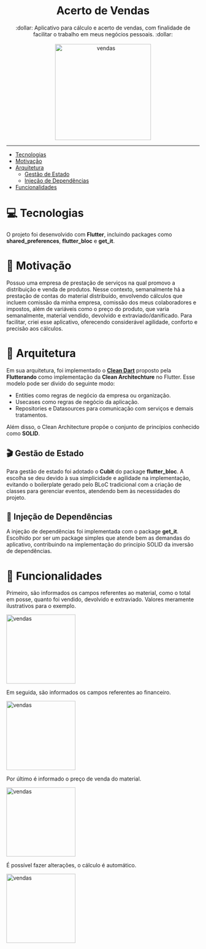 <h1 align="center"> Acerto de Vendas </h1>

<div align="center">
:dollar: Aplicativo para cálculo e acerto de vendas, com finalidade de facilitar o trabalho em meus negócios pessoais. :dollar:
</div>
<br>
<div align="center">
 <img src="https://user-images.githubusercontent.com/58576452/168679100-c8f551a8-9dbe-4224-9162-bc67456a1997.png" alt="vendas" width="250"/>
</div>

---

* [Tecnologias](#computer-tecnologias)
* [Motivação](#muscle-motivação)
* [Arquitetura](#triangular_ruler-arquitetura)
  * [Gestão de Estado](#clapper-gestão-de-estado)
  * [Injeção de Dependências](#syringe-injeção-de-dependências)
* [Funcionalidades](#pencil-funcionalidades)

# :computer: Tecnologias
O projeto foi desenvolvido com **Flutter**, incluindo packages como **shared_preferences**, **flutter_bloc** e **get_it**.

# :muscle: Motivação
Possuo uma empresa de prestação de serviços na qual promovo a distribuição e venda de produtos. Nesse contexto, semanalmente há a prestação de contas do material distribuído, envolvendo cálculos que incluem comissão da minha empresa, comissão dos meus colaboradores e impostos, além de variáveis como o preço do produto, que varia semanalmente, material vendido, devolvido e extraviado/danificado.
Para facilitar, criei esse aplicativo, oferecendo considerável agilidade, conforto e precisão aos cálculos.

# :triangular_ruler: Arquitetura
Em sua arquitetura, foi implementado o [**Clean Dart**](https://github.com/Flutterando/Clean-Dart) proposto pela **Flutterando** como implementação da **Clean Architechture** no Flutter. Esse modelo pode ser divido do seguinte modo:
* Entities como regras de negócio da empresa ou organização.
* Usecases como regras de negócio da aplicação.
* Repositories e Datasources para comunicação com serviços e demais tratamentos.

Além disso, o Clean Architecture propõe o conjunto de princípios conhecido como **SOLID**.

## :clapper: Gestão de Estado
Para gestão de estado foi adotado o **Cubit** do package **flutter_bloc**. A escolha se deu devido à sua simplicidade e agilidade na implementação, evitando o boilerplate gerado pelo BLoC tradicional com a criação de classes para gerenciar eventos, atendendo bem às necessidades do projeto.

## :syringe: Injeção de Dependências
A injeção de dependências foi implementada com o package **get_it**. Escolhido por ser um package simples que atende bem as demandas do aplicativo, contribuindo na implementação do princípio SOLID da inversão de dependências.

# :pencil: Funcionalidades
 Primeiro, são informados os campos referentes ao material, como o total em posse, quanto foi vendido, devolvido e extraviado.
 Valores meramente ilustrativos para o exemplo.
<div>
 <img src="https://user-images.githubusercontent.com/58576452/168648741-9d6383f5-5c83-4289-8ed6-b5c9e79842cb.gif" alt="vendas" width="180"/>
</div>

Em seguida, são informados os campos referentes ao financeiro.

<div>
 <img src="https://user-images.githubusercontent.com/58576452/168650440-a0c3503d-728b-4f71-851c-b9cecd0b95a1.gif" alt="vendas" width="180"/>
</div>

Por último é informado o preço de venda do material.

<div>
 <img src="https://user-images.githubusercontent.com/58576452/168650835-1b9f2399-1f14-4ed1-b359-f99716a71a76.gif" alt="vendas" width="180"/>
</div>

É possível fazer alterações, o cálculo é automático.

<div>
 <img src="https://user-images.githubusercontent.com/58576452/168651320-f893739e-1661-4d04-bad9-82c49ef7c454.gif" alt="vendas" width="180"/>
</div>
